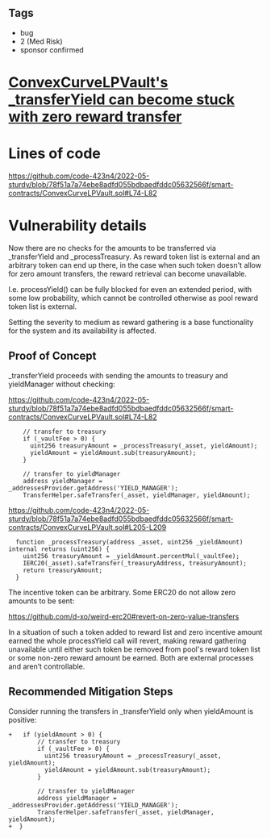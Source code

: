 ## Tags

- bug
- 2 (Med Risk)
- sponsor confirmed

# [ConvexCurveLPVault's _transferYield can become stuck with zero reward transfer](https://github.com/code-423n4/2022-05-sturdy-findings/issues/79) 

# Lines of code

https://github.com/code-423n4/2022-05-sturdy/blob/78f51a7a74ebe8adfd055bdbaedfddc05632566f/smart-contracts/ConvexCurveLPVault.sol#L74-L82


# Vulnerability details

Now there are no checks for the amounts to be transferred via _transferYield and _processTreasury. As reward token list is external and an arbitrary token can end up there, in the case when such token doesn't allow for zero amount transfers, the reward retrieval can become unavailable.

I.e. processYield() can be fully blocked for even an extended period, with some low probability, which cannot be controlled otherwise as pool reward token list is external.

Setting the severity to medium as reward gathering is a base functionality for the system and its availability is affected.

## Proof of Concept

_transferYield proceeds with sending the amounts to treasury and yieldManager without checking:

https://github.com/code-423n4/2022-05-sturdy/blob/78f51a7a74ebe8adfd055bdbaedfddc05632566f/smart-contracts/ConvexCurveLPVault.sol#L74-L82

```solidity
    // transfer to treasury
    if (_vaultFee > 0) {
      uint256 treasuryAmount = _processTreasury(_asset, yieldAmount);
      yieldAmount = yieldAmount.sub(treasuryAmount);
    }

    // transfer to yieldManager
    address yieldManager = _addressesProvider.getAddress('YIELD_MANAGER');
    TransferHelper.safeTransfer(_asset, yieldManager, yieldAmount);
```

https://github.com/code-423n4/2022-05-sturdy/blob/78f51a7a74ebe8adfd055bdbaedfddc05632566f/smart-contracts/ConvexCurveLPVault.sol#L205-L209

```solidity
  function _processTreasury(address _asset, uint256 _yieldAmount) internal returns (uint256) {
    uint256 treasuryAmount = _yieldAmount.percentMul(_vaultFee);
    IERC20(_asset).safeTransfer(_treasuryAddress, treasuryAmount);
    return treasuryAmount;
  }
```

The incentive token can be arbitrary. Some ERC20 do not allow zero amounts to be sent:

https://github.com/d-xo/weird-erc20#revert-on-zero-value-transfers

In a situation of such a token added to reward list and zero incentive amount earned the whole processYield call will revert, making reward gathering unavailable until either such token be removed from pool's reward token list or some non-zero reward amount be earned. Both are external processes and aren’t controllable.

## Recommended Mitigation Steps

Consider running the transfers in _transferYield only when yieldAmount is positive:

```solidity
+	if (yieldAmount > 0) {
	    // transfer to treasury
	    if (_vaultFee > 0) {
	      uint256 treasuryAmount = _processTreasury(_asset, yieldAmount);
	      yieldAmount = yieldAmount.sub(treasuryAmount);
	    }

	    // transfer to yieldManager
	    address yieldManager = _addressesProvider.getAddress('YIELD_MANAGER');
	    TransferHelper.safeTransfer(_asset, yieldManager, yieldAmount);
+  }
```

